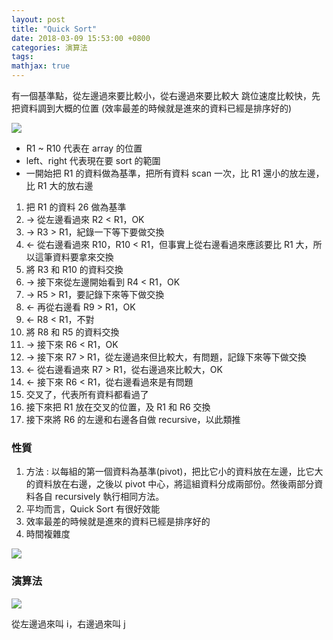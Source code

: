 ```yaml
---
layout: post
title: "Quick Sort"
date: 2018-03-09 15:53:00 +0800
categories: 演算法
tags:
mathjax: true
---
```


有一個基準點，從左邊過來要比較小，從右邊過來要比較大
跳位速度比較快，先把資料調到大概的位置
(效率最差的時候就是進來的資料已經是排序好的)

![](https://i.imgur.com/1mKg2Mi.png)

- R1 ~ R10 代表在 array 的位置
- left、right 代表現在要 sort 的範圍
- 一開始把 R1 的資料做為基準，把所有資料 scan 一次，比 R1 還小的放左邊，比 R1 大的放右邊

1. 把 R1 的資料 26 做為基準
2. → 從左邊看過來 R2 < R1，OK
3. → R3 > R1，紀錄一下等下要做交換
4. ← 從右邊看過來 R10，R10 < R1，但事實上從右邊看過來應該要比 R1 大，所以這筆資料要拿來交換
5. 將 R3 和 R10 的資料交換
6. → 接下來從左邊開始看到 R4 < R1，OK
7. → R5 > R1，要記錄下來等下做交換
8. ← 再從右邊看 R9 > R1，OK
9. ← R8 < R1，不對
10. 將 R8 和 R5 的資料交換
11. → 接下來 R6 < R1，OK
12. → 接下來 R7 > R1，從左邊過來但比較大，有問題，記錄下來等下做交換
13. ← 從右邊看過來 R7 > R1，從右邊過來比較大，OK
14. ← 接下來 R6 < R1，從右邊看過來是有問題
15. 交叉了，代表所有資料都看過了
16. 接下來把 R1 放在交叉的位置，及 R1 和 R6 交換
17. 接下來將 R6 的左邊和右邊各自做 recursive，以此類推

### 性質

1. 方法 : 以每組的第一個資料為基準(pivot)，把比它小的資料放在左邊，比它大的資料放在右邊，之後以 pivot 中心，將這組資料分成兩部份。然後兩部分資料各自 recursively 執行相同方法。
2. 平均而言，Quick Sort 有很好效能
3. 效率最差的時候就是進來的資料已經是排序好的
4. 時間複雜度

![](https://i.imgur.com/3p34lLE.png)

### 演算法

![](https://i.imgur.com/xQNPC9E.png)

從左邊過來叫 i，右邊過來叫 j
